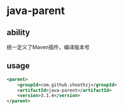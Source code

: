 # java-parent
## ability
统一定义了Maven插件，编译版本号
## usage
```xml
<parent>
    <groupId>com.github.shoothzj</groupId>
    <artifactId>java-parent</artifactId>
    <version>3.1.4</version>
</parent>
```